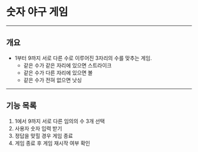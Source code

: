 # 숫자 야구 게임
***
## 개요
- 1부터 9까지 서로 다른 수로 이루어진 3자리의 수를 맞추는 게임.
  + 같은 수가 같은 자리에 있으면 스트라이크
  + 같은 수가 다른 자리에 있으면 볼
  + 같은 수가 전혀 없으면 낫싱
***
## 기능 목록
1. 1에서 9까지 서로 다른 임의의 수 3개 선택
2. 사용자 숫자 입력 받기
3. 정답을 맞힐 경우 게임 종료
4. 게임 종료 후 게임 재시작 여부 확인